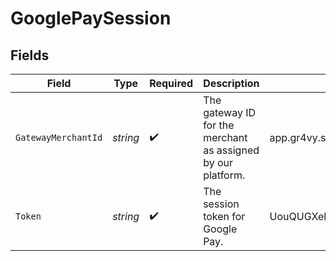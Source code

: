 # GooglePaySession


## Fields

| Field                                                        | Type                                                         | Required                                                     | Description                                                  | Example                                                      |
| ------------------------------------------------------------ | ------------------------------------------------------------ | ------------------------------------------------------------ | ------------------------------------------------------------ | ------------------------------------------------------------ |
| `GatewayMerchantId`                                          | *string*                                                     | :heavy_check_mark:                                           | The gateway ID for the merchant as assigned by our platform. | app.gr4vy.sandbox.example.default                            |
| `Token`                                                      | *string*                                                     | :heavy_check_mark:                                           | The session token for Google Pay.                            | UouQUGXehuqwQ7FI                                             |
